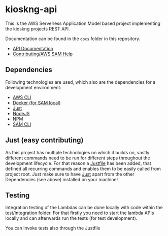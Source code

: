 # kioskng-api

This is the AWS Serverless Application Model based project implementing the kioskng projects REST API.

Documentation can be found in the `docs` folder in this repository.

* [API Documentation](./docs/api.md)
* [Contributing/AWS SAM Help](./docs/aws-sam.md)

## Dependencies

Following technologies are used, which also are the dependencies for a development environment:

* [AWS CLI](https://github.com/aws/aws-cli)
* [Docker (for SAM local)](https://www.docker.com/)
* [Just](https://github.com/casey/just)
* [NodeJS](https://nodejs.org/en)
* [NPM](https://www.npmjs.com/)
* [SAM CLI](https://github.com/aws/aws-sam-cli)

## Just (easy contributing)

As this project has multiple technologies on which it builds on, vastly different commands need to be run for different steps throughout the development lifecycle.
For that reason a [Justfile](./Justfile) has been added, that defined all recurring commands and enables them to be easily called from project root.
Just make sure to have [Just](https://github.com/casey/just) apart from the other Dependencies (see above) installed on your machine!

## Testing

Integration testing of the Lambdas can be done locally with code within the test/integration folder. For that firstly you need to start the lambda APIs locally and can afterwards run the tests (for test development).

You can invoke tests also through the Justfile
